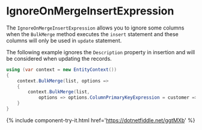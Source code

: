 # IgnoreOnMergeInsertExpression

The `IgnoreOnMergeInsertExpression` allows you to ignore some columns when the `BulkMerge` method executes the `insert` statement and these columns will only be used in `update` statement.

The following example ignores the `Description` property in insertion and will be considered when updating the records.

```csharp
using (var context = new EntityContext())
{
    context.BulkMerge(list, options => 
    {
        context.BulkMerge(list, 
            options => options.ColumnPrimaryKeyExpression = customer => new { customer.Login, customer.Password });
    }
}
```
{% include component-try-it.html href='https://dotnetfiddle.net/ggtMXb' %}
